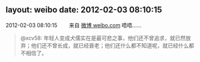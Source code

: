 layout: weibo
date: 2012-02-03 08:10:15
---
<meta name="referrer" content="no-referrer" />

2012-02-03 08:10:15  &nbsp;&nbsp;&nbsp;&nbsp;&nbsp;&nbsp; 来自 <a href="http://weibo.com/" rel="nofollow">微博 weibo.com</a>
唔唔……
>  @xcv58: 年轻人变成犬儒实在是最可悲之事，他们还不曾追求，就已然放弃；他们还不曾长成，就已经衰老；他们还什么都不知道呢，就已经什么都不相信了。 ​​​
